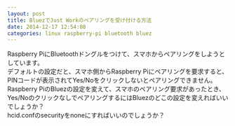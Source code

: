 ```yaml
---
layout: post
title: BluezでJust Workのペアリングを受け付ける方法
date: 2014-12-17 12:54:08
categories: linux raspberry-pi bluetooth bluez
---
```

<!-- {% raw %} -->
<p>Raspberry PiにBluetoothドングルをつけて、スマホからペアリングをしようとしています。<br>
デフォルトの設定だと、スマホ側からRaspberry Piにペアリングを要求すると、PINコードが表示されてYes/Noをクリックしないとペアリングできません。<br>
Raspberry PiのBluezの設定を変えて、スマホのペアリング要求があったとき、Yes/NoのクリックなしでペアリングするにはBluezのどこの設定を変えればいいでしょうか？<br>
hcid.confのsecurityをnoneにすればいいのでしょうか？</p>
<!-- {% endraw %} -->
